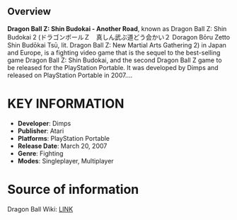 ## Overview

**Dragon Ball Z: Shin Budokai - Another Road**, known as Dragon Ball Z: Shin Budokai 2 (ドラゴンボールＺ　真しん武ぶ道どう会かい２ Doragon Bōru Zetto Shin Budōkai Tsū, lit. Dragon Ball Z: New Martial Arts Gathering 2) in Japan and Europe, is a fighting video game that is the sequel to the best-selling game Dragon Ball Z: Shin Budokai, and the second Dragon Ball Z game to be released for the PlayStation Portable. It was developed by Dimps and released on PlayStation Portable in 2007....
# KEY INFORMATION

- **Developer**: Dimps
- **Publisher**: Atari
- **Platforms**: PlayStation Portable
- **Release Date**:  March 20, 2007
- **Genre**: Fighting
- **Modes**: Singleplayer, Multiplayer
# Source of information
 Dragon Ball Wiki: [LINK](https://dragonball.fandom.com/wiki/Dragon_Ball_Z:_Shin_Budokai_-_Another_Road)